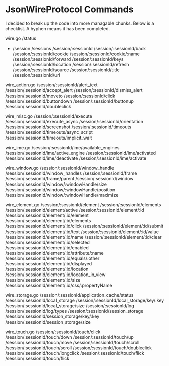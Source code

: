 # JsonWireProtocol Commands

I decided to break up the code into more managable chunks.  Below is a checklist.  A hyphen means
it has been completed.

wire.go
/status
- /session
/sessions
/session/:sessionId
/session/:sessionId/back
/session/:sessionId/cookie
/session/:sessionId/cookie/:name
/session/:sessionId/forward
/session/:sessionId/keys
/session/:sessionId/location
/session/:sessionId/refresh
/session/:sessionId/source
/session/:sessionId/title
/session/:sessionId/url

wire_action.go
/session/:sessionId/alert_text
/session/:sessionId/accept_alert
/session/:sessionId/dismiss_alert
/session/:sessionId/moveto
/session/:sessionId/click
/session/:sessionId/buttondown
/session/:sessionId/buttonup
/session/:sessionId/doubleclick

wire_misc.go
/session/:sessionId/execute
/session/:sessionId/execute_async
/session/:sessionId/orientation
/session/:sessionId/screenshot
/session/:sessionId/timeouts
/session/:sessionId/timeouts/async_script
/session/:sessionId/timeouts/implicit_wait

wire_ime.go
/session/:sessionId/ime/available_engines
/session/:sessionId/ime/active_engine
/session/:sessionId/ime/activated
/session/:sessionId/ime/deactivate
/session/:sessionId/ime/activate

wire_window.go
/session/:sessionId/window_handle
/session/:sessionId/window_handles
/session/:sessionId/frame
/session/:sessionId/frame/parent
/session/:sessionId/window
/session/:sessionId/window/:windowHandle/size
/session/:sessionId/window/:windowHandle/position
/session/:sessionId/window/:windowHandle/maximize

wire_element.go
/session/:sessionId/element
/session/:sessionId/elements
/session/:sessionId/element/active
/session/:sessionId/element/:id
/session/:sessionId/element/:id/element
/session/:sessionId/element/:id/elements
/session/:sessionId/element/:id/click
/session/:sessionId/element/:id/submit
/session/:sessionId/element/:id/text
/session/:sessionId/element/:id/value
/session/:sessionId/element/:id/name
/session/:sessionId/element/:id/clear
/session/:sessionId/element/:id/selected
/session/:sessionId/element/:id/enabled
/session/:sessionId/element/:id/attribute/:name
/session/:sessionId/element/:id/equals/:other
/session/:sessionId/element/:id/displayed
/session/:sessionId/element/:id/location
/session/:sessionId/element/:id/location_in_view
/session/:sessionId/element/:id/size
/session/:sessionId/element/:id/css/:propertyName


wire_storage.go
/session/:sessionId/application_cache/status
/session/:sessionId/local_storage
/session/:sessionId/local_storage/key/:key
/session/:sessionId/local_storage/size
/session/:sessionId/log
/session/:sessionId/log/types
/session/:sessionId/session_storage
/session/:sessionId/session_storage/key/:key
/session/:sessionId/session_storage/size

wire_touch.go
/session/:sessionId/touch/click
/session/:sessionId/touch/down
/session/:sessionId/touch/up
/session/:sessionId/touch/move
/session/:sessionId/touch/scroll
/session/:sessionId/touch/scroll
/session/:sessionId/touch/doubleclick
/session/:sessionId/touch/longclick
/session/:sessionId/touch/flick
/session/:sessionId/touch/flick





